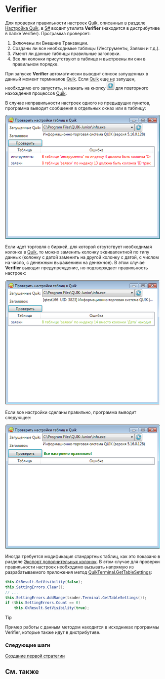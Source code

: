 # Verifier

Для проверки правильности настроек [Quik](Quik.md), описанных в разделе [Настройка Quik](QuikSetup.md), в [S\#](StockSharpAbout.md) входит утилита **Verifier** (находится в дистрибутиве в папке Verifier). Программа проверяет: 

1. Включены ли Внешние Транзакции.
2. Созданы ли все необходимые таблицы (Инструменты, Заявки и т.д.).
3. Имеют ли данные таблицы правильные заголовки.
4. Все ли колонки присутствуют в таблице и выстроены ли они в правильном порядке.

При запуске **Verifier** автоматически выводит список запущенных в данный момент терминалов [Quik](Quik.md). Если [Quik](Quik.md) еще не запущен, необходимо его запустить, и нажать на кнопку ![verifierrefresh](../images/verifier_refresh.png) для повторного нахождения процессов [Quik](Quik.md). 

В случае неправильности настроек одного из предыдущих пунктов, программа выводит сообщения в отдельных окнах или в таблицу: 

![verifiererror](../images/verifier_error.png)

Если идет торговля с биржей, для которой отсутствует необходимая колонка в [Quik](Quik.md), то можно заменить колонку эквивалентной по типу данных (колонку с датой заменить на другой колонку с датой, с числом на число, с денежным выражением на денежное). В этом случае **Verifier** выводит предупреждение, но подтверждает правильность настроек: 

![verifierwarning](../images/verifier_warning.png)

Если все настройки сделаны правильно, программа выводит следующее: 

![verifiersuccess](../images/verifier_success.png)

Иногда требуется модификация стандартных таблиц, как это показано в разделе [Экспорт дополнительных колонок](QuikExtendedInfoByDde.md). В этом случае для проверки правильности настроек необходимо вызывать напрямую из разрабатываемого приложения метод [QuikTerminal.GetTableSettings](xref:StockSharp.Quik.QuikTerminal.GetTableSettings): 

```cs
this.OkResult.SetVisibility(false);
this.SettingErrors.Clear();
// ...
this.SettingErrors.AddRange(trader.Terminal.GetTableSettings());
if (this.SettingErrors.Count == 0)
	this.OkResult.SetVisibility(true);
```

> [!TIP]
> Пример работы с данным методом находится в исходниках программы Verifier, которые также идут в дистрибутиве. 

### Следующие шаги

[Создание первой стратегии](QuikFirstStrategy.md)

## См. также
